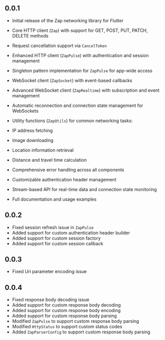 ## 0.0.1

- Initial release of the Zap networking library for Flutter
- Core HTTP client (`Zap`) with support for GET, POST, PUT, PATCH, DELETE methods
- Request cancellation support via `CancelToken`
- Enhanced HTTP client (`ZapPulse`) with authentication and session management
- Singleton pattern implementation for `ZapPulse` for app-wide access
- WebSocket client (`ZapSocket`) with event-based callbacks
- Advanced WebSocket client (`ZapRealtime`) with subscription and event management
- Automatic reconnection and connection state management for WebSockets
- Utility functions (`ZapUtils`) for common networking tasks:

- IP address fetching
- Image downloading
- Location information retrieval
- Distance and travel time calculation



- Comprehensive error handling across all components
- Customizable authentication header management
- Stream-based API for real-time data and connection state monitoring
- Full documentation and usage examples

## 0.0.2

- Fixed session refresh issue in `ZapPulse`
- Added support for custom authentication header builder
- Added support for custom session factory
- Added support for custom session callback

## 0.0.3

- Fixed Uri parameter encoding issue

## 0.0.4

- Fixed response body decoding issue
- Added support for custom response body decoding
- Added support for custom response body encoding
- Added support for custom response body parsing
- Modified `ZapPulse` to support custom response body parsing
- Modified `HttpStatus` to support custom status codes
- Added `ZapParserConfig` to support custom response body parsing